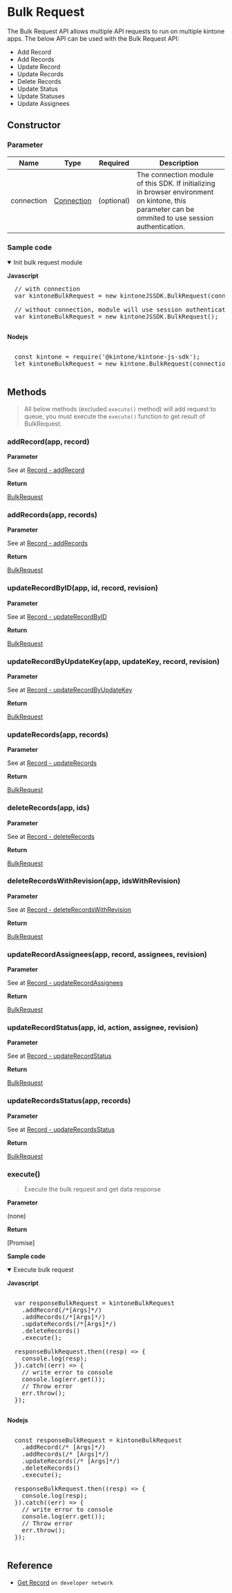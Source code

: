# Bulk Request

The Bulk Request API allows multiple API requests to run on multiple kintone apps. The below API can be used with the Bulk Request API:

- Add Record
- Add Records
- Update Record
- Update Records
- Delete Records
- Update Status
- Update Statuses
- Update Assignees

## Constructor

### **Parameter**

| Name| Type| Required| Description |
| --- | --- | --- | --- |
| connection | [Connection](../connection) | (optional) | The connection module of this SDK. If initializing in browser environment on kintone, this parameter can be ommited to use session authentication.

### **Sample code**

<details class="tab-container" open>
<Summary>Init bulk request module</Summary>

<strong class="tab-name">Javascript</strong>

<pre class="inline-code">
  // with connection
  var kintoneBulkRequest = new kintoneJSSDK.BulkRequest(connection);

  // without connection, module will use session authentication of kintone
  var kintoneBulkRequest = new kintoneJSSDK.BulkRequest();

</pre>

<strong class="tab-name">Nodejs</strong>

<pre class="inline-code">

  const kintone = require('@kintone/kintone-js-sdk');
  let kintoneBulkRequest = new kintone.BulkRequest(connection);

</pre>

</details>

## Methods

> All below methods (excluded `execute()` method) will add request to queue, you must execute the `execute()` function to get result of BulkRequest.

### addRecord(app, record)

**Parameter**

See at [Record - addRecord](../record#addrecordapp-record)

**Return**

[BulkRequest](#bulkrequest)

### addRecords(app, records)

**Parameter**

See at [Record - addRecords](../record#addrecordsapp-records)

**Return**

[BulkRequest](#bulkrequest)

### updateRecordByID(app, id, record, revision)

**Parameter**

See at [Record - updateRecordByID](../record#updaterecordbyidapp-id-record-revision)

**Return**

[BulkRequest](#bulkrequest)

### updateRecordByUpdateKey(app, updateKey, record, revision)

**Parameter**

See at [Record - updateRecordByUpdateKey](../record#updaterecordbyupdatekeyapp-updatekey-record-revision)

**Return**

[BulkRequest](#bulkrequest)

### updateRecords(app, records)

**Parameter**

See at [Record - updateRecords](../record#updaterecordsapp-records)

**Return**

[BulkRequest](#bulkrequest)

### deleteRecords(app, ids)

**Parameter**

See at [Record - deleteRecords](../record#deleterecordsapp-ids)

**Return**

[BulkRequest](#bulkrequest)

### deleteRecordsWithRevision(app, idsWithRevision)

**Parameter**

See at [Record - deleteRecordsWithRevision](../record#deleterecordswithrevisionapp-idswithrevision)

**Return**

[BulkRequest](#bulkrequest)

### updateRecordAssignees(app, record, assignees, revision)

**Parameter**

See at [Record - updateRecordAssignees](../record#updaterecordassigneesapp-id-assignees-revision)

**Return**

[BulkRequest](#bulkrequest)

### updateRecordStatus(app, id, action, assignee, revision)

**Parameter**

See at [Record - updateRecordStatus](../record#updaterecordstatusapp-id-action-assignee-revision)

**Return**

[BulkRequest](#bulkrequest)

### updateRecordsStatus(app, records)

**Parameter**

See at [Record - updateRecordsStatus](../record#updaterecordsstatusapp-records)

**Return**

[BulkRequest](#bulkrequest)

### execute()

> Execute the bulk request and get data response

**Parameter**

(none)

**Return**

[Promise]

**Sample code**

<details class="tab-container" open>
<Summary>Execute bulk request</Summary>

<strong class="tab-name">Javascript</strong>

<pre class="inline-code">

  var responseBulkRequest = kintoneBulkRequest
    .addRecord(/*[Args]*/)
    .addRecords(/*[Args]*/)
    .updateRecords(/*[Args]*/)
    .deleteRecords()
    .execute();

  responseBulkRequest.then((resp) => {
    console.log(resp);
  }).catch((err) => {
    // write error to console
    console.log(err.get());
    // Throw error
    err.throw();
  });

</pre>

<strong class="tab-name">Nodejs</strong>

<pre class="inline-code">

  const responseBulkRequest = kintoneBulkRequest
    .addRecord(/* [Args]*/)
    .addRecords(/* [Args]*/)
    .updateRecords(/* [Args]*/)
    .deleteRecords()
    .execute();

  responseBulkRequest.then((resp) => {
    console.log(resp);
  }).catch((err) => {
    // write error to console
    console.log(err.get());
    // Throw error
    err.throw();
  });
  
</pre>

</details>

## Reference

- [Get Record](https://developer.kintone.io/hc/en-us/articles/213149287/) `on developer network`